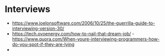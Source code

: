# Interviews

- https://www.joelonsoftware.com/2006/10/25/the-guerrilla-guide-to-interviewing-version-30/
- https://tech.ovoenergy.com/how-to-nail-that-dream-job/
-https://www.quora.com/When-youre-interviewing-programmers-how-do-you-spot-if-they-are-lying
-
